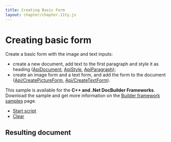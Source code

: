 ```yaml
---
title: Creating Basic Form
layout: chapter/chapter.11ty.js
---
```

# [](/docbuilder/buildersamples/)Creating basic form

Create a basic form with the image and text inputs:

* create a new document, add text to the first paragraph and style it as heading ([ApiDocument](/docbuilder/textdocumentapi/apidocument), [ApiStyle](/docbuilder/textdocumentapi/apistyle), [ApiParagraph](/docbuilder/textdocumentapi/apiparagraph));
* create an image form and a text form, and add the form to the document ([Api/CreatePictureForm](/docbuilder/formapi/api/createpictureform), [Api/CreateTextForm](/docbuilder/formapi/api/createtextform)).

This sample is available for the **C++ and .Net DocBuilder Frameworks**.\
Download the sample and get more information on the [Builder framework samples](/docbuilder/builderframeworksamples) page.

* [Start script]()
* [Clear]()

## Resulting document
